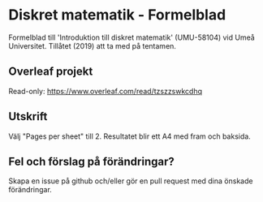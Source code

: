 # Diskret matematik - Formelblad
Formelblad till 'Introduktion till diskret matematik' (UMU-58104) vid Umeå Universitet. Tillåtet (2019) att ta med på tentamen.

## Overleaf projekt
Read-only: https://www.overleaf.com/read/tzszzswkcdhq

## Utskrift
Välj "Pages per sheet" till 2. Resultatet blir ett A4 med fram och baksida.

## Fel och förslag på förändringar?
Skapa en issue på github och/eller gör en pull request med dina önskade förändringar.
